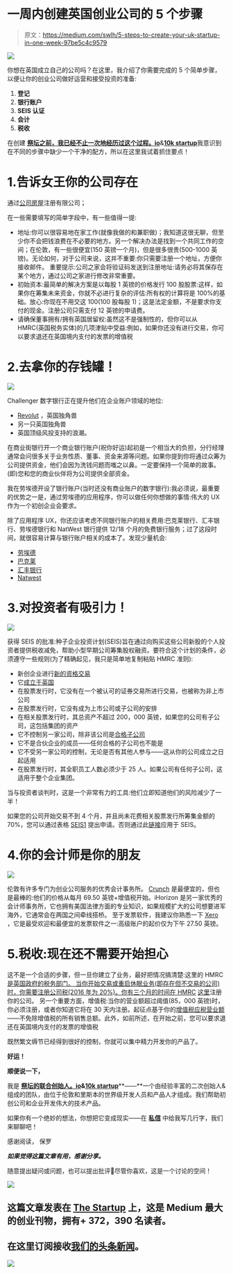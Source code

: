# 一周内创建英国创业公司的 5 个步骤

> 原文：<https://medium.com/swlh/5-steps-to-create-your-uk-startup-in-one-week-97be5c4c9579>

![](img/330bf3618977a5c49182b808299c30a4.png)

你想在英国成立自己的公司吗？在这里，我介绍了你需要完成的 5 个简单步骤，以便让你的创业公司做好运营和接受投资的准备:

1.  **登记**
2.  **银行账户**
3.  **SEIS 认证**
4.  **会计**
5.  **税收**

在创建 [**祭坛之前，我已经不止一次地经历过这个过程。io**](https://altar.io)&[**10k startup**](https://10kstartup.com)我意识到在不同的步骤中缺少一个干净的配方，所以在这里我试着抓住要点！

# 1.告诉女王你的公司存在

通过[公司房屋](https://www.gov.uk/government/organisations/companies-house)注册有限公司；

在一些需要填写的简单字段中，有一些值得一提:

*   地址:你可以很容易地在家工作(就像我做的和兼职做)；我知道这很无聊，但至少你不会把钱浪费在不必要的地方。另一个解决办法是找到一个共同工作的空间；在伦敦，有一些很便宜(150 英镑一个月)，但是很多很贵(500-1000 英镑)。无论如何，对于公司来说，这并不重要:你只需要注册一个地址，方便你接收邮件。
    重要提示:公司之家会将验证码发送到注册地址:请务必将其保存在某个地方，通过公司之家进行修改非常重要。
*   初始资本:最简单的解决方案是以每股 1 英镑的价格发行 100 股股票:这样，如果你在筹集未来资金，你就不必进行复杂的评估:所有权的计算将是 100%的基础。放心:你现在不用交这 100(100 股每股 1)；这是法定金额，不是要求你支付的现金。注册公司只需支付 12 英镑的申请费。
*   请确保董事拥有/拥有英国居留权:虽然这不是强制性的，但你可以从 HMRC(英国税务实体)的几项津贴中受益:例如，如果你还没有进行交易，你可以要求退还在英国境内支付的发票的增值税

# 2.去拿你的存钱罐！

![](img/ff19773be2cf806a55609681b9ed3f3b.png)

Challenger 数字银行正在提升他们在企业账户领域的地位:

*   [Revolut](https://www.revolut.com/business) ，英国独角兽
*   另一只英国独角兽
*   英国顶级风投支持的浪潮。

在商业街银行开一个商业银行账户(祝你好运)起初是一个相当大的负担，分行经理通常会问很多关于业务性质、董事、资金来源等问题。如果你提到你将通过众筹为公司提供资金，他们会因为洗钱问题而嗤之以鼻。一定要保持一个简单的故事。(即)您和您的商业伙伴将为公司提供全部资金。

我在劳埃德开设了银行账户(当时还没有商业账户的数字银行):我必须说，最重要的优势之一是，通过劳埃德的应用程序，你可以做任何你想做的事情:伟大的 UX 作为一个初创企业会要求。

除了应用程序 UX，你还应该考虑不同银行账户的相关费用:巴克莱银行、汇丰银行、劳埃德银行和 NatWest 银行提供 12/18 个月的免费银行服务；过了这段时间，就很容易计算与银行账户相关的成本了。发现少量机会:

*   [劳埃德](https://www.lloydsbank.com/business/retail-business/current-accounts.asp)
*   [巴克莱](https://www.barclays.co.uk/business-banking/)
*   [汇丰银行](https://www.business.hsbc.uk/)
*   [Natwest](https://www.business.natwest.com/)

# 3.对投资者有吸引力！

![](img/d6f546e85416b879e7f7a2d459dc7d05.png)

获得 SEIS 的批准:种子企业投资计划(SEIS)旨在通过向购买这些公司新股的个人投资者提供税收减免，帮助小型早期公司筹集股权融资。要符合这个计划的条件，必须遵守一些规则(为了精确起见，我只是简单地复制粘贴 HMRC 准则):

*   新创企业进行[新的资格交易](https://www.gov.uk/guidance/venture-capital-schemes-apply-to-use-the-seed-enterprise-investment-scheme#newtrade)
*   它[成立于英国](https://www.gov.uk/guidance/venture-capital-schemes-permanent-establishment)
*   在股票发行时，它没有在一个被认可的证券交易所进行交易，也被称为非上市公司
*   在股票发行时，它没有成为上市公司或子公司的安排
*   在相关股票发行时，其总资产不超过 200，000 英镑，如果您的公司有子公司，这包括集团的资产
*   它不控制另一家公司，除非该公司是[合格子公司](https://www.gov.uk/guidance/venture-capital-schemes-apply-for-the-enterprise-investment-scheme#subsidiary)
*   它不是合伙企业的成员——任何合格的子公司也不能是
*   它不受另一家公司的控制，无论是否有其他人参与——这从你的公司成立之日起适用
*   在股票发行时，其全职员工人数必须少于 25 人。如果公司有任何子公司，这适用于整个企业集团。

当与投资者谈判时，这是一个非常有力的工具:他们立即知道他们的风险减少了一半！

如果您的公司开始交易不到 4 个月，并且尚未花费相关股票发行所筹集金额的 70%，您可以通过表格 [SEIS1](https://www.gov.uk/government/publications/seed-enterprise-investment-scheme-compliance-statement-seis1) 提出申请。否则通过此[链接](http://goo.gl/6k9JMV)应用于 SEIS。

# 4.你的会计师是你的朋友

![](img/2e43119edbf0a98cb3cedb283f3eeb10.png)

伦敦有许多专门为创业公司服务的优秀会计事务所。
[Crunch](https://www.crunch.co.uk/who-we-help/startups/) 是最便宜的，但也是最棒的:他们的价格从每月 69.50 英镑+增值税开始。iHorizon 是另一家优秀的会计师事务所，它也拥有美国法律方面的专业知识，如果规模扩大的公司想要进军海外，它通常会在两国之间牵线搭桥。
至于发票软件，我建议你熟悉一下 [Xero](https://www.xero.com/uk/pricing/) ，它是最受欢迎和最便宜的发票软件之一:高级账户的起价仅为下午 27.50 英镑。

# 5.税收:现在还不需要开始担心

这不是一个合适的步骤，但一旦你建立了业务，最好把情况搞清楚:这里的 HMRC [是英国政府的税务部门。
当你开始交易或重启休眠业务(即存在但不交易的公司)时，你需要注册公司税(2016 年为 20%)。你有三个月的时间在 HMRC](https://www.gov.uk/government/organisations/hm-revenue-customs) [这里](https://www.gov.uk/limited-company-formation/set-up-your-company-for-corporation-tax)注册你的公司。
另一个重要方面，增值税:当你的营业额超过阈值(85，000 英镑)时，你必须注册，或者你知道它将在 30 天内注册。起征点基于你的[增值税应税营业额](https://www.gov.uk/vat-registration/calculate-turnover)——不免除增值税的所有销售总额。此外，如前所述，在开始之前，您可以要求退还在英国境内支付的发票的增值税

既然繁文缛节已经得到很好的控制，你就可以集中精力开发你的产品了。

**好运！**

**顺便说一下，**

我是 [**祭坛的联合创始人。io**](http://www.altar.io/)**&**[**10k startup**](https://10kstartup.com)**——**一个由经验丰富的二次创始人&组成的团队，由位于伦敦和里斯本的世界级开发人员和产品人才组成。我们帮助初创公司和企业开发伟大的技术产品。

如果你有一个绝妙的想法，你想把它变成现实——在 [**私信**](https://www.messenger.com/t/paolo.dotta.5) 中给我写几行字，我们来聊聊吧！

感谢阅读，
保罗

***如果觉得这篇文章有用，感谢分享。***

随意提出疑问或问题，也可以提出批评💬尽管你喜欢，这是一个讨论的空间！

[![](img/308a8d84fb9b2fab43d66c117fcc4bb4.png)](https://medium.com/swlh)

## 这篇文章发表在 [The Startup](https://medium.com/swlh) 上，这是 Medium 最大的创业刊物，拥有+ 372，390 名读者。

## 在这里订阅接收[我们的头条新闻](http://growthsupply.com/the-startup-newsletter/)。

[![](img/b0164736ea17a63403e660de5dedf91a.png)](https://medium.com/swlh)